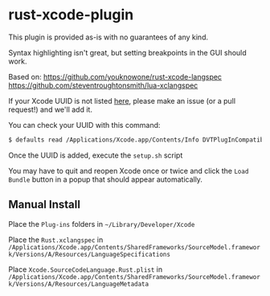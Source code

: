 # rust-xcode-plugin

This plugin is provided as-is with no guarantees of any kind.

Syntax highlighting isn't great, but setting breakpoints in the GUI should work.

Based on: 
https://github.com/youknowone/rust-xcode-langspec
https://github.com/steventroughtonsmith/lua-xclangspec

If your Xcode UUID is not listed [here](https://github.com/BrainiumLLC/rust-xcode-plugin/blob/master/Plug-ins/Rust.ideplugin/Contents/Info.plist), please make an issue (or a pull request!) and we'll add it.

You can check your UUID with this command:
```sh
$ defaults read /Applications/Xcode.app/Contents/Info DVTPlugInCompatibilityUUID
```
Once the UUID is added, execute the `setup.sh` script

You may have to quit and reopen Xcode once or twice and click the `Load Bundle` button in a popup that should appear automatically.

## Manual Install
Place the `Plug-ins` folders in `~/Library/Developer/Xcode`

Place the `Rust.xclangspec` in `/Applications/Xcode.app/Contents/SharedFrameworks/SourceModel.framework/Versions/A/Resources/LanguageSpecifications`

Place `Xcode.SourceCodeLanguage.Rust.plist` in `/Applications/Xcode.app/Contents/SharedFrameworks/SourceModel.framework/Versions/A/Resources/LanguageMetadata`
